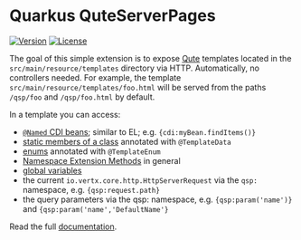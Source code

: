 # Quarkus QuteServerPages

[![Version](https://img.shields.io/maven-central/v/io.quarkiverse.quteserverpages/quarkus-qute-server-pages.svg?label=Maven%20Central)](https://search.maven.org/artifact/io.quarkiverse.quteserverpages/quarkus-qute-server-pages)
[![License](https://img.shields.io/badge/License-Apache%202.0-blue.svg)](https://opensource.org/licenses/Apache-2.0)

The goal of this simple extension is to expose [Qute](https://quarkus.io/guides/qute-reference) templates located in the `src/main/resource/templates` directory via HTTP. Automatically, no controllers needed. For example, the template `src/main/resource/templates/foo.html` will be served from the paths `/qsp/foo` and `/qsp/foo.html` by default.

In a template you can access:

- [`@Named` CDI beans](https://quarkus.io/guides/qute-reference#injecting-beans-directly-in-templates); similar to EL; e.g. `{cdi:myBean.findItems()}`
- [static members of a class](https://quarkus.io/guides/qute-reference#accessing-static-fields-and-methods) annotated with `@TemplateData`
- [enums](https://quarkus.io/guides/qute-reference#convenient-annotation-for-enums) annotated with `@TemplateEnum`
- [Namespace Extension Methods](https://quarkus.io/guides/qute-reference#namespace_extension_methods) in general
- [global variables](https://quarkus.io/guides/qute-reference#global_variables)
- the current `io.vertx.core.http.HttpServerRequest` via the `qsp:` namespace, e.g. `{qsp:request.path}`
- the query parameters via the qsp: namespace, e.g. `{qsp:param('name')}` and `{qsp:param('name','DefaultName'}`

Read the full [documentation](https://quarkiverse.github.io/quarkiverse-docs/quarkus-quteserverpages/dev/index.html).
